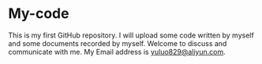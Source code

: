 # My-code
This is my first GitHub repository. I will upload some code written by myself and some documents recorded by myself.
Welcome to discuss and communicate with me.
My Email address is yuluo829@aliyun.com.
